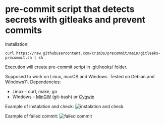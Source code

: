 # pre-commit script that detects secrets with gitleaks and prevent commits

Installation:

```curl https://raw.githubusercontent.com/cr1m3s/precommit/main/gitleaks-precommit.sh | sh```

Execution will create pre-commit script in .git/hooks/ folder.

Supposed to work on Linux, macOS and Windows. Tested on Debian and Windows11.
Dependencies:
* Linux - curl, make, go
* Windows - [MinGW](https://www.mingw-w64.org/) (git-bash) or [Cygwin](https://www.cygwin.com/)

Example of instalation and check:
![instalation and check](./img/gitleaks.gif)

Example of failed commit:
![failed commit](./img/failed_commit.png)
